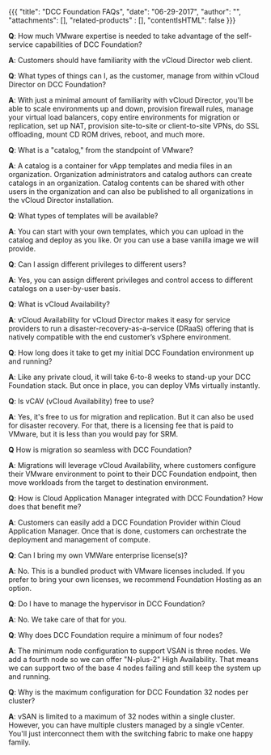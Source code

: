 {{{
 "title": "DCC Foundation FAQs",
 "date": "06-29-2017",
 "author": "",
 "attachments": [],
 "related-products" : [],
 "contentIsHTML": false
 }}}


**Q**: How much VMware expertise is needed to take advantage of the self-service capabilities of DCC Foundation?

**A**: Customers should have familiarity with the vCloud Director web client.

**Q**: What types of things can I, as the customer, manage from within vCloud Director on DCC Foundation?

**A**: With just a minimal amount of familiarity with vCloud Director, you'll be able to scale  environments up and down, provision firewall rules, manage your virtual load balancers, copy entire environments for migration or replication, set up NAT, provision site-to-site or client-to-site VPNs, do SSL offloading, mount CD ROM drives, reboot, and much more.

**Q**: What is a "catalog," from the standpoint of VMware?

**A**: A catalog is a container for vApp templates and media files in an organization. Organization administrators and catalog authors can create catalogs in an organization. Catalog contents can be shared with other users in the organization and can also be published to all organizations in the vCloud Director installation.

**Q**: What types of templates will be available?

**A**: You can start with your own templates, which you can upload in the catalog and deploy as you like. Or you can use a base vanilla image we will provide.

**Q**: Can I assign different privileges to different users?

**A**: Yes, you can assign different privileges and control access to different catalogs on a user-by-user basis.

**Q**: What is vCloud Availability?

**A**: vCloud Availability for vCloud Director makes it easy for service providers to run a disaster-recovery-as-a-service (DRaaS) offering that is natively compatible with the end customer’s vSphere environment.

**Q**: How long does it take to get my initial DCC Foundation environment up and running?

**A**: Like any private cloud, it will take 6-to-8 weeks to stand-up your DCC Foundation stack. But once in place, you can deploy VMs virtually instantly.

**Q**: Is vCAV (vCloud Availability) free to use?

**A**: Yes, it's free to us for migration and replication. But it can also be used for disaster recovery. For that, there is a licensing fee that is paid to VMware, but it is less than you would pay for SRM.

**Q** How is migration so seamless with DCC Foundation?

**A**: Migrations will leverage vCloud Availability, where customers configure their VMware environment to point to their DCC Foundation endpoint, then move workloads from the target to destination environment.

**Q**: How is Cloud Application Manager integrated with DCC Foundation? How does that benefit me?

**A**: Customers can easily add a DCC Foundation Provider within Cloud Application Manager. Once that is done, customers can orchestrate the deployment and management of compute.

**Q**: Can I bring my own VMWare enterprise license(s)?

**A**: No. This is a bundled product with VMware licenses included. If you prefer to bring your own licenses, we recommend Foundation Hosting as an option.

**Q**: Do I have to manage the hypervisor in DCC Foundation?

**A**: No. We take care of that for you.

**Q**: Why does DCC Foundation require a minimum of four nodes?

**A**: The minimum node configuration to support VSAN is three nodes. We add a fourth node so we can offer "N-plus-2" High Availability. That means we can support two of the base 4 nodes failing and still keep the system up and running.

**Q**: Why is the maximum configuration for DCC Foundation 32 nodes per cluster?

**A**: vSAN is limited to a maximum of 32 nodes within a single cluster. However, you can have multiple clusters managed by a single vCenter. You'll just interconnect them with the switching fabric to make one happy family.
